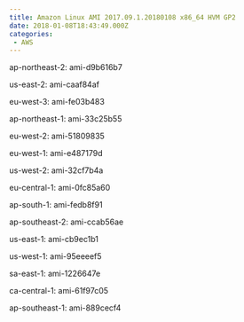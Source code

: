 ```yaml
---
title: Amazon Linux AMI 2017.09.1.20180108 x86_64 HVM GP2
date: 2018-01-08T18:43:49.000Z
categories:
 - AWS
---
```


ap-northeast-2: ami-d9b616b7

us-east-2: ami-caaf84af

eu-west-3: ami-fe03b483

ap-northeast-1: ami-33c25b55

eu-west-2: ami-51809835

eu-west-1: ami-e487179d

us-west-2: ami-32cf7b4a

eu-central-1: ami-0fc85a60

ap-south-1: ami-fedb8f91

ap-southeast-2: ami-ccab56ae

us-east-1: ami-cb9ec1b1

us-west-1: ami-95eeeef5

sa-east-1: ami-1226647e

ca-central-1: ami-61f97c05

ap-southeast-1: ami-889cecf4

